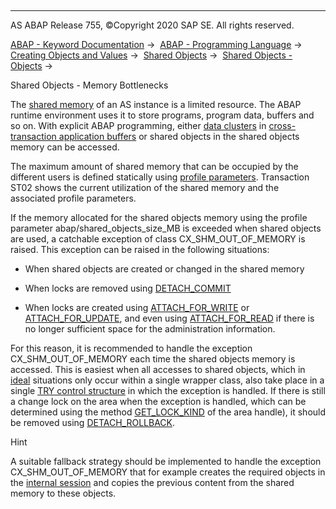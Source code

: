   

* * *

AS ABAP Release 755, ©Copyright 2020 SAP SE. All rights reserved.

[ABAP - Keyword Documentation](javascript:call_link\('abenabap.htm'\)) →  [ABAP - Programming Language](javascript:call_link\('abenabap_reference.htm'\)) →  [Creating Objects and Values](javascript:call_link\('abencreate_objects.htm'\)) →  [Shared Objects](javascript:call_link\('abenabap_shared_objects.htm'\)) →  [Shared Objects - Objects](javascript:call_link\('abenshm_objects.htm'\)) → 

Shared Objects - Memory Bottlenecks

The [shared memory](javascript:call_link\('abenshared_memory_glosry.htm'\) "Glossary Entry") of an AS instance is a limited resource. The ABAP runtime environment uses it to store programs, program data, buffers and so on. With explicit ABAP programming, either [data clusters](javascript:call_link\('abendata_cluster_glosry.htm'\) "Glossary Entry") in [cross-transaction application buffers](javascript:call_link\('abencrosstrans_app_buffer_glosry.htm'\) "Glossary Entry") or shared objects in the shared objects memory can be accessed.

The maximum amount of shared memory that can be occupied by the different users is defined statically using [profile parameters](javascript:call_link\('abenprofile_parameter_glosry.htm'\) "Glossary Entry"). Transaction ST02 shows the current utilization of the shared memory and the associated profile parameters.

If the memory allocated for the shared objects memory using the profile parameter abap/shared\_objects\_size\_MB is exceeded when shared objects are used, a catchable exception of class CX\_SHM\_OUT\_OF\_MEMORY is raised. This exception can be raised in the following situations:

-   When shared objects are created or changed in the shared memory

-   When locks are removed using [DETACH\_COMMIT](javascript:call_link\('abenshm_cl_shm_area.htm'\))

-   When locks are created using [ATTACH\_FOR\_WRITE](javascript:call_link\('abenshm_area_class.htm'\)) or [ATTACH\_FOR\_UPDATE](javascript:call_link\('abenshm_area_class.htm'\)), and even using [ATTACH\_FOR\_READ](javascript:call_link\('abenshm_area_class.htm'\)) if there is no longer sufficient space for the administration information.

For this reason, it is recommended to handle the exception CX\_SHM\_OUT\_OF\_MEMORY each time the shared objects memory is accessed. This is easiest when all accesses to shared objects, which in [ideal](javascript:call_link\('abenuse_shared_objects_guidl.htm'\) "Guideline") situations only occur within a single wrapper class, also take place in a single [TRY control structure](javascript:call_link\('abaptry.htm'\)) in which the exception is handled. If there is still a change lock on the area when the exception is handled, which can be determined using the method [GET\_LOCK\_KIND](javascript:call_link\('abenshm_cl_shm_area.htm'\)) of the area handle), it should be removed using [DETACH\_ROLLBACK](javascript:call_link\('abenshm_cl_shm_area.htm'\)).

Hint

A suitable fallback strategy should be implemented to handle the exception CX\_SHM\_OUT\_OF\_MEMORY that for example creates the required objects in the [internal session](javascript:call_link\('abeninternal_session_glosry.htm'\) "Glossary Entry") and copies the previous content from the shared memory to these objects.